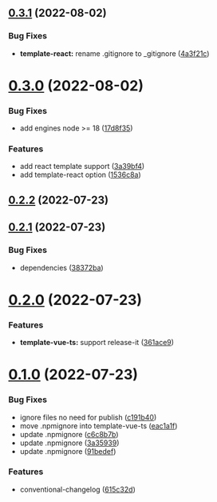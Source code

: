 

## [0.3.1](https://github.com/hunterliu1003/vibrary/compare/v0.3.0...v0.3.1) (2022-08-02)


### Bug Fixes

* **template-react:** rename .gitignore to _gitignore ([4a3f21c](https://github.com/hunterliu1003/vibrary/commit/4a3f21c37c065cc92f421e62f2f0f7bc6ec87e8d))

# [0.3.0](https://github.com/hunterliu1003/vibrary/compare/v0.2.2...v0.3.0) (2022-08-02)


### Bug Fixes

* add engines node >= 18 ([17d8f35](https://github.com/hunterliu1003/vibrary/commit/17d8f3537d8b6b0c3f3fcb0bebf7672b929058be))


### Features

* add react template support ([3a39bf4](https://github.com/hunterliu1003/vibrary/commit/3a39bf4c2dff2f00a2dc74b44c9ba8e3472d1f1a))
* add template-react option ([1536c8a](https://github.com/hunterliu1003/vibrary/commit/1536c8a85b437d23aa2dea43ac0b84bf65a7ef3d))

## [0.2.2](https://github.com/hunterliu1003/vibrary/compare/v0.2.1...v0.2.2) (2022-07-23)

## [0.2.1](https://github.com/hunterliu1003/vibrary/compare/v0.2.0...v0.2.1) (2022-07-23)


### Bug Fixes

* dependencies ([38372ba](https://github.com/hunterliu1003/vibrary/commit/38372ba911c35d82cd6302e1f010c49e163cfa64))

# [0.2.0](https://github.com/hunterliu1003/vibrary/compare/v0.1.0...v0.2.0) (2022-07-23)


### Features

* **template-vue-ts:** support release-it ([361ace9](https://github.com/hunterliu1003/vibrary/commit/361ace9e9989fe0c43ee689039a4495436c2b5ab))

# [0.1.0](https://github.com/hunterliu1003/vibrary/compare/v0.0.6...v0.1.0) (2022-07-23)


### Bug Fixes

* ignore files no need for publish ([c191b40](https://github.com/hunterliu1003/vibrary/commit/c191b40d60df7761baebd507ea1ad874fdad3f31))
* move .npmignore into template-vue-ts ([eac1a1f](https://github.com/hunterliu1003/vibrary/commit/eac1a1feee25b601d8e1bc6423207c6e915ba8fd))
* update .npmignore ([c6c8b7b](https://github.com/hunterliu1003/vibrary/commit/c6c8b7bd8104ebee70cbbc7063b2347e70dc9440))
* update .npmignore ([3a35939](https://github.com/hunterliu1003/vibrary/commit/3a3593963933587805a8b56116a8256f9ff6691b))
* update .npmignore ([91bedef](https://github.com/hunterliu1003/vibrary/commit/91bedefc4c4bdbf85cd0588d365dc6f56a035b4c))


### Features

* conventional-changelog ([615c32d](https://github.com/hunterliu1003/vibrary/commit/615c32db18e5bd330c15c5478f655990c00e81a5))